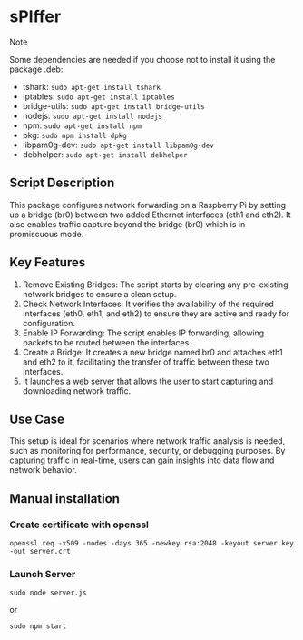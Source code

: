 # sPIffer

> [!NOTE]
> Some dependencies are needed if you choose not to install it using the package .deb:  
> - tshark: ```sudo apt-get install tshark```  
> - iptables:  ```sudo apt-get install iptables```  
> - bridge-utils: ```sudo apt-get install bridge-utils```
> - nodejs: ```sudo apt-get install nodejs```
> - npm: ```sudo apt-get install npm```
> - pkg: ```sudo npm install dpkg```
> - libpam0g-dev: ```sudo apt-get install libpam0g-dev```
> - debhelper: ```sudo apt-get install debhelper```

## Script Description
This package configures network forwarding on a Raspberry Pi by setting up a bridge (br0) between two added Ethernet interfaces (eth1 and eth2). It also enables traffic capture beyond the bridge (br0) which is in promiscuous mode.
## Key Features
1. Remove Existing Bridges: The script starts by clearing any pre-existing network bridges to ensure a clean setup.
2. Check Network Interfaces: It verifies the availability of the required interfaces (eth0, eth1, and eth2) to ensure they are active and ready for configuration.
3. Enable IP Forwarding: The script enables IP forwarding, allowing packets to be routed between the interfaces.
4. Create a Bridge: It creates a new bridge named br0 and attaches eth1 and eth2 to it, facilitating the transfer of traffic between these two interfaces.
5. It launches a web server that allows the user to start capturing and downloading network traffic.
## Use Case
This setup is ideal for scenarios where network traffic analysis is needed, such as monitoring for performance, security, or debugging purposes. By capturing traffic in real-time, users can gain insights into data flow and network behavior.

## Manual installation

### Create certificate with openssl

    openssl req -x509 -nodes -days 365 -newkey rsa:2048 -keyout server.key -out server.crt

### Launch Server

    sudo node server.js

or

    sudo npm start
